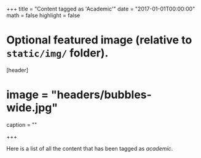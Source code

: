 +++
title = "Content tagged as 'Academic'"
date = "2017-01-01T00:00:00"
math = false
highlight = false

# Optional featured image (relative to `static/img/` folder).
[header]
# image = "headers/bubbles-wide.jpg"
caption = ""

+++

Here is a list of all the content that has been tagged as *academic*.
